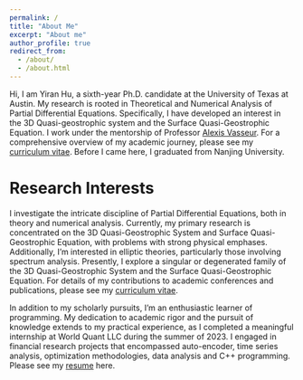```yaml
---
permalink: /
title: "About Me"
excerpt: "About me"
author_profile: true
redirect_from: 
  - /about/
  - /about.html
---
```


Hi, I am Yiran Hu, a sixth-year Ph.D. candidate at the University of Texas at Austin. My research is rooted in Theoretical and Numerical Analysis of Partial Differential Equations. Specifically, I have developed an interest in the 3D Quasi-geostrophic system and the Surface Quasi-Geostrophic Equation. I work under the mentorship of Professor [Alexis Vasseur](https://web.ma.utexas.edu/users/vasseur/). For a comprehensive overview of my academic journey, please see my [curriculum vitae](files/CV.pdf). Before I came here, I graduated from Nanjing University.

Research Interests
======
I investigate the intricate discipline of Partial Differential Equations, both in theory and numerical analysis. Currently, my primary research is concentrated on the 3D Quasi-Geostrophic System and Surface Quasi-Geostrophic Equation, with problems with strong physical emphases. Additionally, I’m interested in elliptic theories, particularly those involving spectrum analysis. Presently, I explore a singular or degenerated family of the 3D Quasi-Geostrophic System and the Surface Quasi-Geostrophic Equation. For details of my contributions to academic conferences and publications, please see my [curriculum vitae](files/CV.pdf). 

In addition to my scholarly pursuits, I’m an enthusiastic learner of programming. My dedication to academic rigor and the pursuit of knowledge extends to my practical experience, as I completed a meaningful internship at World Quant LLC during the summer of 2023. I engaged in financial research projects that encompassed auto-encoder, time series analysis, optimization methodologies, data analysis and C++ programming. Please see my [resume](files/Resume.pdf) here.

